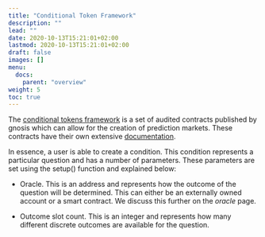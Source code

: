 ```yaml
---
title: "Conditional Token Framework"
description: ""
lead: ""
date: 2020-10-13T15:21:01+02:00
lastmod: 2020-10-13T15:21:01+02:00
draft: false
images: []
menu: 
  docs:
    parent: "overview"
weight: 5
toc: true
---
```


The [conditional tokens framework](https://docs.gnosis.io/conditionaltokens/) is a set of audited contracts published by gnosis which can allow for the creation of prediction markets. These contracts have their own extensive [documentation](https://docs.gnosis.io/conditionaltokens/docs/devguide01/). 

In essence, a user is able to create a condition. This condition represents a particular question and has a number of parameters. These parameters are set using the setup() function and explained below:

-   Oracle. This is an address and represents how the outcome of the question will be determined. This can either be an externally owned account or a smart contract. We discuss this further on the _oracle_ page.

-   Outcome slot count.  This is an integer and represents how many different discrete outcomes are available for the question.